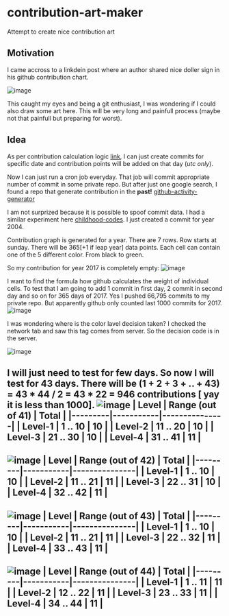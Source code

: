 # contribution-art-maker
Attempt to create nice contribution art 

## Motivation
I came accross to a linkdein post where an author shared nice doller sign in his github contribution chart.

![image](https://github.com/user-attachments/assets/06377e6d-6d3c-4304-b24e-0e101c273c79)

This caught my eyes and being a git enthusiast, I was wondering if I could also draw some art here. This will be very long and painfull process (maybe not that painfull but preparing for worst).

## Idea
As per contribution calculation logic [link](https://docs.github.com/en/account-and-profile/setting-up-and-managing-your-github-profile/managing-contribution-settings-on-your-profile/why-are-my-contributions-not-showing-up-on-my-profile), I can just create commits for specific date and contribution points will be added on that day (*utc only*). 

Now I can just run a cron job everyday. That job will commit appropriate number of commit in some private repo. But after just one google search, I found a repo that generate contribution in the **past!** [github-activity-generator](https://github.com/Shpota/github-activity-generator)

I am not surprized because it is possible to spoof commit data. I had a similar experiment here [childhood-codes](https://github.com/mahdihasnat/childhood-codes). I just created a commit for year 2004.

Contribution graph is generated for a year. There are 7 rows. Row starts at sunday. There will be 365[+1 if leap year] data points. Each cell can contain one of the 5 different color. From black to green. 

So my contribution for year 2017 is completely empty:
![image](https://github.com/user-attachments/assets/168a9d23-d487-4b99-9d41-5af0518240a6)

I want to find the formula how github calculates the weight of individual cells. To test that I am going to add 1 commit in first day, 2 commit in second day and so on for 365 days of 2017.
Yes I pushed 66,795 commits to my private repo. But apparently github only counted last 1000 commits for 2017.
![image](https://github.com/user-attachments/assets/196fbd51-d5bc-48cc-87b0-7d9ea4b796af)

I was wondering where is the color lavel decision taken? I checked the network tab and saw this tag comes from server. So the decision code is in the server. 

![image](https://github.com/user-attachments/assets/c804abc3-0322-4300-872c-34d44c5f7ec4)

I will just need to test for few days. So now I will test for 43 days. There will be (1 + 2 + 3 + .. + 43) = 43 * 44 / 2 = 43 * 22 = 946 contributions [ yay it is less than 1000].
![image](https://github.com/user-attachments/assets/466b3267-748e-44b1-b50d-307291672b48)
| Level   | Range (out of 41) | Total |
|---------|-----------|---------------|
| Level-1 | 1 .. 10   | 10 |
| Level-2 | 11 .. 20  | 10 |
| Level-3 | 21 .. 30  | 10 |
| Level-4 | 31 .. 41  | 11 |
----------------------------
![image](https://github.com/user-attachments/assets/15c1e95b-4514-4d75-8d86-e56be8973f0c)
| Level   | Range (out of 42) | Total |
|---------|-----------|---------------|
| Level-1 | 1 .. 10   | 10 |
| Level-2 | 11 .. 21  | 11 |
| Level-3 | 22 .. 31  | 10 |
| Level-4 | 32 .. 42  | 11 |
----------------------------
![image](https://github.com/user-attachments/assets/f2912074-f88f-4083-b5c7-e6ada0249f2a)
| Level   | Range (out of 43) | Total |
|---------|-----------|---------------|
| Level-1 | 1 .. 10   | 10 |
| Level-2 | 11 .. 21  | 11 |
| Level-3 | 22 .. 32  | 11 |
| Level-4 | 33 .. 43  | 11 |
----------------------------
![image](https://github.com/user-attachments/assets/cc76a61e-5c2d-4d59-9fa3-218a0b38ff0e)
| Level   | Range (out of 44) | Total |
|---------|-----------|---------------|
| Level-1 | 1 .. 11   | 11 |
| Level-2 | 12 .. 22  | 11 |
| Level-3 | 23 .. 33  | 11 |
| Level-4 | 34 .. 44  | 11 |
----------------------------
